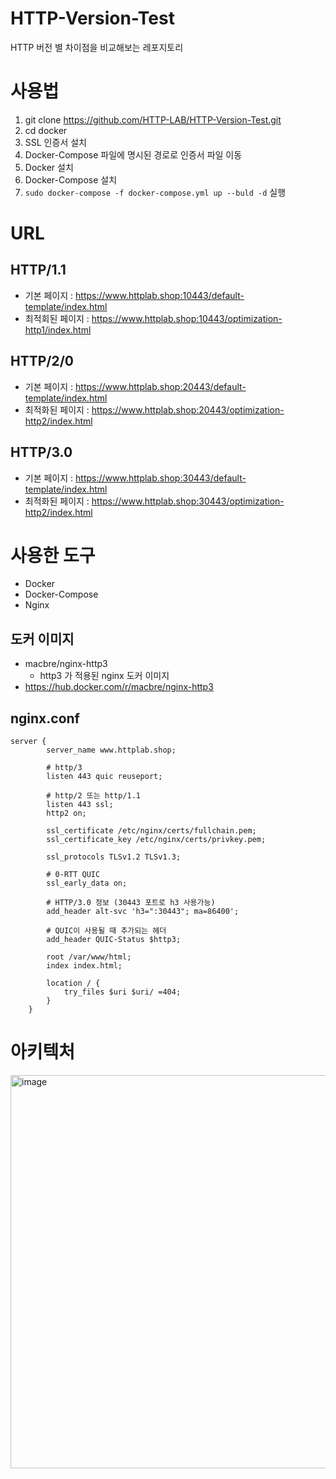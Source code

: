 # HTTP-Version-Test
HTTP 버전 별 차이점을 비교해보는 레포지토리



# 사용법
1. git clone https://github.com/HTTP-LAB/HTTP-Version-Test.git
2. cd docker
4. SSL 인증서 설치
5. Docker-Compose 파일에 명시된 경로로 인증서 파일 이동
6. Docker 설치
7. Docker-Compose 설치
8. `sudo docker-compose -f docker-compose.yml up --buld -d` 실행



# URL
## HTTP/1.1
- 기본 페이지 : https://www.httplab.shop:10443/default-template/index.html
- 최적회된 페이지 : https://www.httplab.shop:10443/optimization-http1/index.html
## HTTP/2/0
- 기본 페이지 : https://www.httplab.shop:20443/default-template/index.html
- 최적화된 페이지 : https://www.httplab.shop:20443/optimization-http2/index.html
## HTTP/3.0
- 기본 페이지 : https://www.httplab.shop:30443/default-template/index.html
- 최적화된 페이지 : https://www.httplab.shop:30443/optimization-http2/index.html

# 사용한 도구
- Docker
- Docker-Compose
- Nginx

## 도커 이미지
- macbre/nginx-http3
  - http3 가 적용된 nginx 도커 이미지
- https://hub.docker.com/r/macbre/nginx-http3

## nginx.conf
```shell
server {
        server_name www.httplab.shop;

        # http/3
        listen 443 quic reuseport;

        # http/2 또는 http/1.1
        listen 443 ssl;
        http2 on;

        ssl_certificate /etc/nginx/certs/fullchain.pem;
        ssl_certificate_key /etc/nginx/certs/privkey.pem;

        ssl_protocols TLSv1.2 TLSv1.3;

        # 0-RTT QUIC
        ssl_early_data on;

        # HTTP/3.0 정보 (30443 포트로 h3 사용가능)
        add_header alt-svc 'h3=":30443"; ma=86400';

        # QUIC이 사용될 때 추가되는 헤더
        add_header QUIC-Status $http3;

        root /var/www/html;
        index index.html;

        location / {
            try_files $uri $uri/ =404;
        }
    }

```

# 아키텍처
<img width="1054" height="629" alt="image" src="https://github.com/user-attachments/assets/e9543317-d59f-400c-9a31-dff20793df37" />


